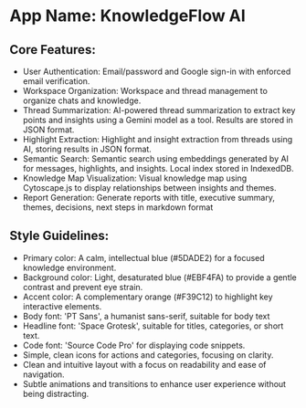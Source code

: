 # **App Name**: KnowledgeFlow AI

## Core Features:

- User Authentication: Email/password and Google sign-in with enforced email verification.
- Workspace Organization: Workspace and thread management to organize chats and knowledge.
- Thread Summarization: AI-powered thread summarization to extract key points and insights using a Gemini model as a tool. Results are stored in JSON format.
- Highlight Extraction: Highlight and insight extraction from threads using AI, storing results in JSON format.
- Semantic Search: Semantic search using embeddings generated by AI for messages, highlights, and insights. Local index stored in IndexedDB.
- Knowledge Map Visualization: Visual knowledge map using Cytoscape.js to display relationships between insights and themes.
- Report Generation: Generate reports with title, executive summary, themes, decisions, next steps in markdown format

## Style Guidelines:

- Primary color: A calm, intellectual blue (#5DADE2) for a focused knowledge environment.
- Background color: Light, desaturated blue (#EBF4FA) to provide a gentle contrast and prevent eye strain.
- Accent color: A complementary orange (#F39C12) to highlight key interactive elements.
- Body font: 'PT Sans', a humanist sans-serif, suitable for body text
- Headline font: 'Space Grotesk', suitable for titles, categories, or short text.
- Code font: 'Source Code Pro' for displaying code snippets.
- Simple, clean icons for actions and categories, focusing on clarity.
- Clean and intuitive layout with a focus on readability and ease of navigation.
- Subtle animations and transitions to enhance user experience without being distracting.